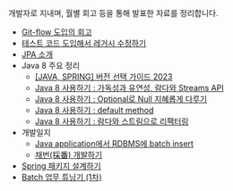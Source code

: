 개발자로 지내며, 월별 회고 등을 통해 발표한 자료를 정리합니다.

- [Git-flow 도입의 회고](git_flow/README.md)
- [테스트 코드 도입해서 레거시 수정하기](JUnit/README.md)
- [JPA 소개](hello_jpa/README.md)
- Java 8 주요 정리
   - [[JAVA, SPRING] 버전 선택 가이드 2023](https://kghworks.tistory.com/137)
   - [Java 8 사용하기 : 가독성과 유연성, 람다와 Streams API](https://kghworks.tistory.com/140)
   - [Java 8 사용하기 : Optional로 Null 지혜롭게 다루기](https://kghworks.tistory.com/141)
   - [Java 8 사용하기 : default method](https://kghworks.tistory.com/142)
   - [Java 8 사용하기 : 람다와 스트림으로 리팩터링](https://kghworks.tistory.com/145)
- 개발일지
  - [Java application에서 RDBMS에 batch insert](https://kghworks.tistory.com/144)
  - [채번(採番) 개발하기](https://kghworks.tistory.com/148)
- [Spring 패키지 설계하기](design_package_spring/README.md)
- [Batch 업무 튜닝기 (1차)](tune_batch/README.md)